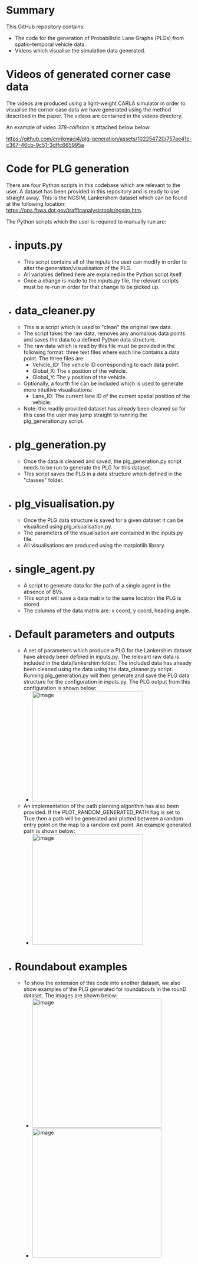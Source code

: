 # Summary
This GitHub repository contains:
- The code for the generation of Probabilistic Lane Graphs (PLGs) from spatio-temporal vehicle data.
- Videos which visualise the simulation data generated.

# Videos of generated corner case data
The videos are produced using a light-weight CARLA simulator in order to visualise the corner case data we have generated using the method described in the paper. The videos are contained in the _videos_ directory.

An example of video _378-collision_ is attached below below:

https://github.com/enrikmaci4/plg-generation/assets/102254720/757ae41e-c367-46cb-9c51-3dffc665995a


# Code for PLG generation

There are four Python scripts in this codebase which are relevant to the user. A dataset has been provided in this repository and is ready to use straight away. This is the NGSIM, Lankershem dataset which can be found at the following location: https://ops.fhwa.dot.gov/trafficanalysistools/ngsim.htm.

The Python scripts which the user is required to manually run are:

- # inputs.py
  - This script contains all of the inputs the user can modify in order to alter the generation/visualisation of the PLG.
  - All variables defined here are explained in the Python script itself.
  - Once a change is made to the inputs.py file, the relevant scripts must be re-run in order for that change to be picked up.

- # data_cleaner.py
  - This is a script which is used to "clean" the original raw data.
  - The script takes the raw data, removes any anomalous data points and saves the data to a defined Python data structure.
  - The raw data which is read by this file must be provided in the following format: three text files where each line contains a data point. The three files are:
    - Vehicle_ID: The vehicle ID corresponding to each data point.
    - Global_X: The x position of the vehicle.
    - Global_Y: The y position of the vehicle.
  - Optionally, a fourth file can be included which is used to generate more intuitive visualisations:
    - Lane_ID: The current lane ID of the current spatial position of the vehicle.
  - Note: the readily provided dataset has already been cleaned so for this case the user may jump straight to running the plg_generation.py script.

- # plg_generation.py
  - Once the data is cleaned and saved, the plg_generation.py script needs to be run to generate the PLG for this dataset.
  - This script saves the PLG in a data structure which defined in the "classes" folder.

- # plg_visualisation.py
  - Once the PLG data structure is saved for a given dataset it can be visualised using plg_visualisation.py.
  - The parameters of the visualisation are contained in the inputs.py file.
  - All visualisations are produced using the matplotlib library.

- # single_agent.py
  - A script to generate data for the path of a single agent in the absence of BVs.
  - This script will save a data matrix to the same location the PLG is stored.
  - The columns of the data matrix are: x coord, y coord, heading angle.

- # Default parameters and outputs
  - A set of parameters which produce a PLG for the Lankershim dataset have already been defined in inputs.py. The relevant raw data is included in the data/lankershim folder. The included data has already been cleaned using the data using the data_cleaner.py script. Running plg_generation.py will then generate and save the PLG data structure for the configuration in inputs.py. The PLG output from this configuration is shown below:
    - <img width="300" alt="image" src="https://user-images.githubusercontent.com/102254720/236274646-6055f0c3-b591-49fe-bd8f-2c060660603a.png">
  - An implementation of the path planning algorithm has also been provided. If the PLOT_RANDOM_GENERATED_PATH flag is set to True then a path will be generated and plotted between a random entry point on the map to a random exit point. An example generated path is shown below:
    - <img width="300" alt="image" src="https://user-images.githubusercontent.com/102254720/236272942-bfa69f40-1e3a-4547-9523-f3cc1b498e05.png">

- # Roundabout examples
  - To show the extension of this code into another dataset, we also show examples of the PLG generated for roundabouts in the rounD dataset. The images are shown below:
    - <img width="350" alt="image" src="https://github.com/enrikmaci4/plg-generation/assets/102254720/f71ece6e-11b6-4357-bdf2-49d7ee8a539c">
    - <img width="350" alt="image" src="https://github.com/enrikmaci4/plg-generation/assets/102254720/2461c8b7-0130-4897-a045-fe9de6adb8bc">


